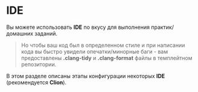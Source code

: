 # IDE

Вы можете использовать __IDE__ по вкусу для выполнения практик/домашних заданий.

> Но чтобы ваш код был в определенном стиле и при написании кода вы быстро увидели опечатки/минорные баги - вам предоставлены __.clang-tidy__ и __.clang-format__ файлы в темплейтном репозитории.

В этом разделе описаны этапы конфигурации некоторых __IDE__ (рекомендуется __Clion__).
